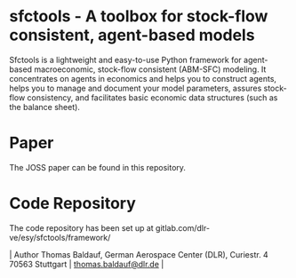 # sfctools - A toolbox for stock-flow consistent, agent-based models

Sfctools is a lightweight and easy-to-use Python framework for agent-based macroeconomic, stock-flow consistent (ABM-SFC) modeling. It concentrates on agents in economics and helps you to construct agents, helps you to manage and document your model parameters, assures stock-flow consistency, and facilitates basic economic data structures (such as the balance sheet).


# Paper 

The JOSS paper can be found in this repository.

# Code Repository 

The code repository has been set up at gitlab.com/dlr-ve/esy/sfctools/framework/


| Author Thomas Baldauf, German Aerospace Center (DLR), Curiestr. 4 70563 Stuttgart | thomas.baldauf@dlr.de | 

